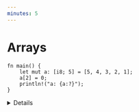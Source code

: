 ```yaml
---
minutes: 5
---
```


# Arrays

<!-- mdbook-xgettext: skip -->

```rust,editable
fn main() {
    let mut a: [i8; 5] = [5, 4, 3, 2, 1];
    a[2] = 0;
    println!("a: {a:?}");
}
```

<details>

- Arrays can also be initialized using the shorthand syntax, e.g. `[0; 1024]`.
  This can be useful when you want to initialize all elements to the same value,
  or if you have a large array that would be hard to initialize manually.

- A value of the array type `[T; N]` holds `N` (a compile-time constant)
  elements of the same type `T`. Note that the length of the array is _part of
  its type_, which means that `[u8; 3]` and `[u8; 4]` are considered two
  different types. Slices, which have a size determined at runtime, are covered
  later.

- Try accessing an out-of-bounds array element. Array accesses are checked at
  runtime. Rust can usually optimize these checks away, and they can be avoided
  using unsafe Rust.

- We can use literals to assign values to arrays.

- The `println!` macro asks for the debug implementation with the `?` format
  parameter: `{}` gives the default output, `{:?}` gives the debug output. Types
  such as integers and strings implement the default output, but arrays only
  implement the debug output. This means that we must use debug output here.

- Adding `#`, eg `{a:#?}`, invokes a "pretty printing" format, which can be
  easier to read.

</details>

